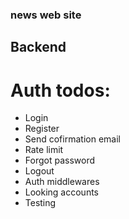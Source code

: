 ### news web site

## Backend

# Auth todos:
* Login
* Register
* Send cofirmation email
* Rate limit
* Forgot password
* Logout
* Auth middlewares
* Looking accounts
* Testing